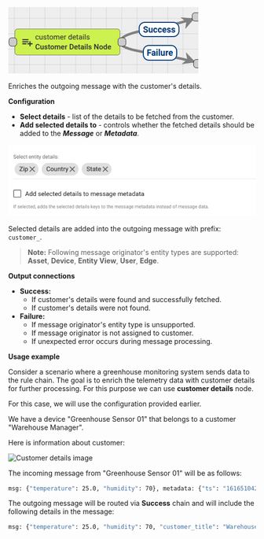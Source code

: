 ![image](/images/user-guide/rule-engine-2-0/nodes/enrichment-nodes/customer-details-node.png)

Enriches the outgoing message with the customer's details.

**Configuration**

* **Select details** - list of the details to be fetched from the customer.
* **Add selected details to** - controls whether the fetched details should be added to the **_Message_** or **_Metadata_**.

![Configuration example image](/images/user-guide/rule-engine-2-0/nodes/enrichment-customer-details-config.png)

Selected details are added into the outgoing message with prefix: <code>customer_</code>.

> **Note:** Following message originator's entity types are supported: **Asset**, **Device**, **Entity View**, **User**, **Edge**.

**Output connections**
* **Success:**
  * If customer's details were found and successfully fetched.
  * If customer's details were not found.
* **Failure:**
  * If message originator's entity type is unsupported.
  * If message originator is not assigned to customer.
  * If unexpected error occurs during message processing.

**Usage example**

Consider a scenario where a greenhouse monitoring system sends data to the rule chain. The goal is to enrich the telemetry data with customer details for further processing.
For this purpose we can use **customer details** node.

For this case, we will use the configuration provided earlier.

We have a device "Greenhouse Sensor 01" that belongs to a customer "Warehouse Manager".

Here is information about customer:

![Customer details image](/images/user-guide/rule-engine-2-0/nodes/enrichment-customer-details-example.png)

The incoming message from "Greenhouse Sensor 01" will be as follows:

```bash
msg: {"temperature": 25.0, "humidity": 70}, metadata: {"ts": "1616510425200"}
```

The outgoing message will be routed via **Success** chain and will include the following details in the message:

```bash
msg: {"temperature": 25.0, "humidity": 70, "customer_title": "Warehouse manager", "customer_country": "United States", "customer_phone": "+12124567890"}, metadata: {"ts": "1616510425200", "speedThreshold": 60}
```
